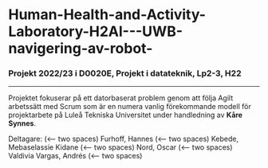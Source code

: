 # Human-Health-and-Activity-Laboratory-H2Al---UWB-navigering-av-robot-

### Projekt 2022/23 i D0020E, Projekt i datateknik, Lp2-3, H22
------------------
Projektet fokuserar på ett datorbaserat problem genom att följa Agilt 
arbetssätt med Scrum som är en numera vanlig förekommande modell för 
projektarbete på Luleå Tekniska Universitet under handledning av 
**Kåre Synnes**.



Deltagare:  (<-- two spaces)
Furhoff, Hannes  (<-- two spaces)
Kebede, Mebaselassie Kidane (<-- two spaces)
Nord, Oscar (<-- two spaces)
Valdivia Vargas, Andrés (<-- two spaces)
